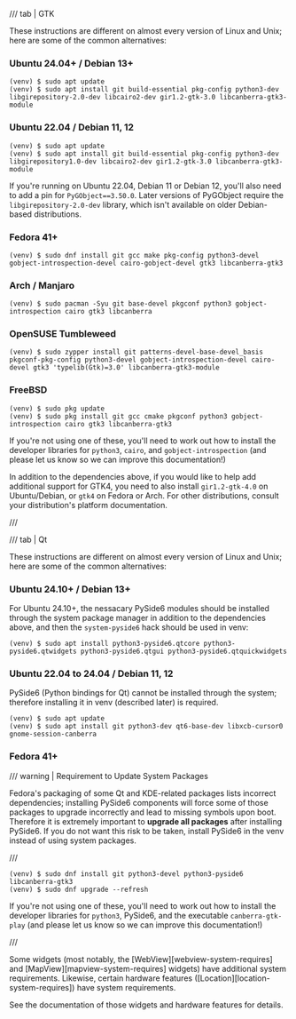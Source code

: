<!-- rumdl-disable-line MD041 -->

/// tab | GTK

These instructions are different on almost every version of Linux and Unix; here are some of the common alternatives:

### Ubuntu 24.04+ / Debian 13+

```console
(venv) $ sudo apt update
(venv) $ sudo apt install git build-essential pkg-config python3-dev libgirepository-2.0-dev libcairo2-dev gir1.2-gtk-3.0 libcanberra-gtk3-module
```

### Ubuntu 22.04 / Debian 11, 12

```console
(venv) $ sudo apt update
(venv) $ sudo apt install git build-essential pkg-config python3-dev libgirepository1.0-dev libcairo2-dev gir1.2-gtk-3.0 libcanberra-gtk3-module
```

If you're running on Ubuntu 22.04, Debian 11 or Debian 12, you'll also need to add a pin for `PyGObject==3.50.0`. Later versions of PyGObject require the `libgirepository-2.0-dev` library, which isn't available on older Debian-based distributions.

### Fedora 41+

```console
(venv) $ sudo dnf install git gcc make pkg-config python3-devel gobject-introspection-devel cairo-gobject-devel gtk3 libcanberra-gtk3
```

### Arch / Manjaro

```console
(venv) $ sudo pacman -Syu git base-devel pkgconf python3 gobject-introspection cairo gtk3 libcanberra
```

### OpenSUSE Tumbleweed

```console
(venv) $ sudo zypper install git patterns-devel-base-devel_basis pkgconf-pkg-config python3-devel gobject-introspection-devel cairo-devel gtk3 'typelib(Gtk)=3.0' libcanberra-gtk3-module
```

### FreeBSD

```console
(venv) $ sudo pkg update
(venv) $ sudo pkg install git gcc cmake pkgconf python3 gobject-introspection cairo gtk3 libcanberra-gtk3
```

If you're not using one of these, you'll need to work out how to install the developer libraries for `python3`, `cairo`, and `gobject-introspection` (and please let us know so we can improve this documentation!)

In addition to the dependencies above, if you would like to help add additional support for GTK4, you need to also install `gir1.2-gtk-4.0` on Ubuntu/Debian, or `gtk4` on Fedora or Arch. For other distributions, consult your distribution's platform documentation.

///

/// tab | Qt

These instructions are different on almost every version of Linux and Unix; here are some of the common alternatives:

### Ubuntu 24.10+ / Debian 13+

For Ubuntu 24.10+, the nessacary PySide6 modules should be installed through the system package manager in addition to the dependencies
above, and then the ``system-pyside6`` hack should be used in venv:

```console
(venv) $ sudo apt install python3-pyside6.qtcore python3-pyside6.qtwidgets python3-pyside6.qtgui python3-pyside6.qtquickwidgets
```

### Ubuntu 22.04 to 24.04 / Debian 11, 12

PySide6 (Python bindings for Qt) cannot be installed through the system; therefore installing it in venv (described
later) is required.

```console
(venv) $ sudo apt update
(venv) $ sudo apt install git python3-dev qt6-base-dev libxcb-cursor0 gnome-session-canberra
```

### Fedora 41+

/// warning | Requirement to Update System Packages

Fedora's packaging of some Qt and KDE-related packages lists incorrect dependencies; installing PySide6 components
will force some of those packages to upgrade incorrectly and lead to missing symbols upon boot.  Therefore it is
extremely important to **upgrade all packages** after installing PySide6.  If you do not want this risk to be taken,
install PySide6 in the venv instead of using system packages.

///

```console
(venv) $ sudo dnf install git python3-devel python3-pyside6 libcanberra-gtk3
(venv) $ sudo dnf upgrade --refresh
```

If you're not using one of these, you'll need to work out how to install the developer libraries for `python3`, PySide6, and the executable ``canberra-gtk-play`` (and please let us know so we can improve this documentation!)

///

Some widgets (most notably, the [WebView][webview-system-requires] and [MapView][mapview-system-requires] widgets) have additional system requirements. Likewise, certain hardware features ([Location][location-system-requires]) have system requirements.

See the documentation of those widgets and hardware features for details.
